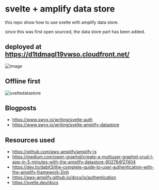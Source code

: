# svelte + amplify data store

this repo show how to use svelte with amplify data store. 

since this was first open sourced, the data store part has been added.

## deployed at https://d1tdmagl19vwso.cloudfront.net/

![image](https://user-images.githubusercontent.com/6764957/72947142-2030c800-3d4f-11ea-8095-cd1df9d3920e.png)


## Offline first

![sveltedatastore](https://user-images.githubusercontent.com/6764957/73031770-05238e00-3e0b-11ea-8bf8-67ca0f844c2c.gif)

## Blogposts

- https://www.swyx.io/writing/svelte-auth
- https://www.swyx.io/writing/svelte-amplify-datastore

## Resources used

- https://github.com/aws-amplify/amplify-js
- https://medium.com/open-graphql/create-a-multiuser-graphql-crud-l-app-in-5-minutes-with-the-amplify-datastore-902764f27404
- https://dev.to/dabit3/the-complete-guide-to-user-authentication-with-the-amplify-framework-2inh
- https://aws-amplify.github.io/docs/js/authentication
- https://svelte.dev/docs
